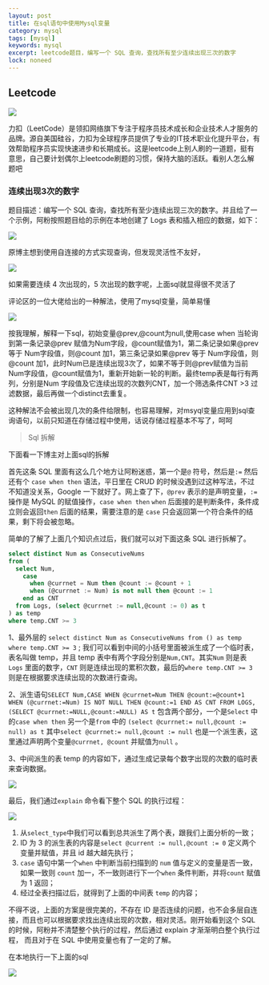 ```yaml
---
layout: post
title: 在sql语句中使用Mysql变量
category: mysql
tags: [mysql]
keywords: mysql
excerpt: leetcode题目，编写一个 SQL 查询，查找所有至少连续出现三次的数字
lock: noneed
---
```


## Leetcode

![](\assets\images\2021\mysql\leetcode.jpeg)

力扣（LeetCode）是领扣网络旗下专注于程序员技术成长和企业技术人才服务的品牌。源自美国硅谷，力扣为全球程序员提供了专业的IT技术职业化提升平台，有效帮助程序员实现快速进步和长期成长。这是leetcode上别人刷的一道题，挺有意思，自己要计划偶尔上leetcode刷题的习惯，保持大脑的活跃。看别人怎么解题吧

### 连续出现3次的数字

题目描述：编写一个 SQL 查询，查找所有至少连续出现三次的数字。并且给了一个示例，阿粉按照题目给的示例在本地创建了 Logs 表和插入相应的数据，如下：

![](\assets\images\2021\mysql\leetcode-1.jpeg)

原博主想到使用自连接的方式实现查询，但发现灵活性不友好，

![](\assets\images\2021\mysql\leetcode-2.jpeg)

如果需要连续 4 次出现的，5 次出现的数字呢，上面sql就显得很不灵活了

评论区的一位大佬给出的一种解法，使用了mysql变量，简单易懂

![](\assets\images\2021\mysql\leetcode-3.jpeg)

按我理解，解释一下sql，初始变量@prev,@count为null,使用case when 当轮询到第一条记录@prev 赋值为Num字段，@count赋值为1，第二条记录如果@prev 等于 Num字段值，则@count 加1，第三条记录如果@prev 等于 Num字段值，则@count 加1，此时Num已是连续出现3次了，如果不等于则@prev赋值为当前Num字段值，@count赋值为1，重新开始新一轮的判断。最终temp表是每行有两列，分别是Num 字段值及它连续出现的次数列CNT，加一个筛选条件CNT >3 过滤数据，最后再做一个distinct去重复。

这种解法不会被出现几次的条件给限制，也容易理解，对msyql变量应用到sql查询语句，以前只知道在存储过程中使用，话说存储过程基本不写了，呵呵

> Sql 拆解

下面看一下博主对上面sql的拆解

首先这条 SQL 里面有这么几个地方让阿粉迷惑，第一个是`@` 符号，然后是`:=` 然后还有个 `case when then` 语法，平日里在 CRUD 的时候没遇到过这种写法，不过不知道没关系，Google 一下就好了。网上查了下，`@prev` 表示的是声明变量，`:=`操作是 MySQL 的赋值操作，`case when then` `when` 后面接的是判断条件，条件成立则会返回`then` 后面的结果，需要注意的是 `case` 只会返回第一个符合条件的结果，剩下将会被忽略。

简单的了解了上面几个知识点过后，我们就可以对下面这条 SQL 进行拆解了。

```sql
select distinct Num as ConsecutiveNums
from (
  select Num, 
    case 
      when @currnet = Num then @count := @count + 1
      when (@currnet := Num) is not null then @count := 1
    end as CNT
  from Logs, (select @currnet := null,@count := 0) as t
) as temp
where temp.CNT >= 3
```

1、最外层的 `select distinct Num as ConsecutiveNums from () as temp where temp.CNT >= 3` ; 我们可以看到中间的小括号里面被派生成了一个临时表，表名叫做 temp，并且 temp 表中有两个字段分别是`Num,CNT`。其实`Num` 则是表`Logs` 里面的数字，`CNT` 则是连续出现的累积次数，最后的`where temp.CNT >= 3` 则是在根据要求连续出现的次数进行查询。

2、派生语句`SELECT Num,CASE WHEN @currnet=Num THEN @count:=@count+1 WHEN (@currnet:=Num) IS NOT NULL THEN @count:=1 END AS CNT FROM LOGS,(SELECT @currnet:=NULL,@count:=NULL) AS t` 包含两个部分，一个是`Select` 中的`case when then` 另一个是`from` 中的 `(select @currnet:= null,@count := null) as t` 其中`select @currnet:= null,@count := null` 也是一个派生表，这里通过声明两个变量`@currnet, @count` 并赋值为`null` 。

3、中间派生的表 temp 的内容如下，通过生成记录每个数字出现的次数的临时表来查询数据。

![](\assets\images\2021\mysql\leetcode-4.jpeg)

最后，我们通过`explain` 命令看下整个 SQL 的执行过程：

![](\assets\images\2021\mysql\leetcode-5-explain.jpeg)

1. 从`select_type`中我们可以看到总共派生了两个表，跟我们上面分析的一致；
2. ID 为 3 的派生表的内容是`select @current := null,@count := 0` 定义两个变量并赋值，并且 id 越大越先执行；
3. `case` 语句中第一个`when` 中判断当前扫描到的 `num` 值与定义的变量是否一致，如果一致则 `count` 加一，不一致则进行下一个`when` 条件判断，并将`count` 赋值为 1 返回；
4. 经过全表扫描过后，就得到了上面的中间表 `temp` 的内容；

不得不说，上面的方案是很完美的，不存在 ID 是否连续的问题，也不会多层自连接，而且也可以根据要求找出连续出现的次数，相对灵活。刚开始看到这个 SQL 的时候，阿粉并不清楚整个执行的过程，然后通过 explain 才渐渐明白整个执行过程， 而且对于在 SQL 中使用变量也有了一定的了解。

在本地执行一下上面的sql

![](\assets\images\2021\mysql\consective-num.png)